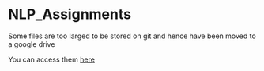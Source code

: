 # NLP_Assignments

Some files are too larged to be stored on git and hence have been moved to a google drive

You can access them [here](https://drive.google.com/drive/folders/1_LRZmM0kkriwOIQwZSmcuryDByoejICL?usp=sharing)